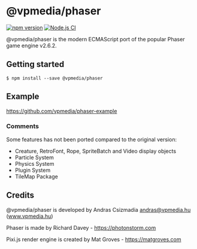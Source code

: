 # @vpmedia/phaser

[![npm version](https://badge.fury.io/js/@vpmedia%2Fphaser.svg?v=1.75.0)](https://badge.fury.io/js/@vpmedia%2Fphaser)
[![Node.js CI](https://github.com/vpmedia/phaser/actions/workflows/ci.yml/badge.svg)](https://github.com/vpmedia/phaser/actions/workflows/ci.yml)

@vpmedia/phaser is the modern ECMAScript port of the popular Phaser game engine v2.6.2.

## Getting started

    $ npm install --save @vpmedia/phaser

## Example

https://github.com/vpmedia/phaser-example

### Comments

Some features has not been ported compared to the original version:

- Creature, RetroFont, Rope, SpriteBatch and Video display objects
- Particle System
- Physics System
- Plugin System
- TileMap Package

## Credits

@vpmedia/phaser is developed by Andras Csizmadia <andras@vpmedia.hu> (www.vpmedia.hu)

Phaser is made by Richard Davey - https://photonstorm.com

Pixi.js render engine is created by Mat Groves - https://matgroves.com
